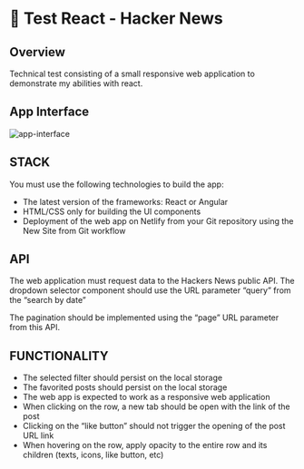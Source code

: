 # 🧪 Test React - Hacker News

## Overview

Technical test consisting of a small responsive web application to demonstrate my abilities with react.

## App Interface

![app-interface](https://user-images.githubusercontent.com/73412079/160034743-f959fd5a-283e-4b8c-8931-47d7cb03efc6.jpg)

## STACK

You must use the following technologies to build the app:

* The latest version of the frameworks: React or Angular
* HTML/CSS only for building the UI components
* Deployment of the web app on Netlify from your Git repository using the New Site from Git workflow

## API

The web application must request data to the Hackers News public API. The dropdown
selector component should use the URL parameter “query” from the “search by date”

The pagination should be implemented using the “page” URL parameter from this API.

## FUNCTIONALITY

* The selected filter should persist on the local storage
* The favorited posts should persist on the local storage
* The web app is expected to work as a responsive web application
* When clicking on the row, a new tab should be open with the link of the post
* Clicking on the “like button” should not trigger the opening of the post URL link
* When hovering on the row, apply opacity to the entire row and its children (texts, icons, like button, etc)


